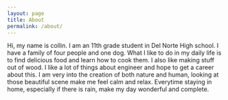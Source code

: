 ```yaml
---
layout: page
title: About
permalink: /about/
---
```


Hi, my name is collin. I am an 11th grade student in Del Norte High school. I have a family of four people and one dog. What I like to do in my daily life is to find delicious food and learn how to cook them. I also like making stuff out of wood. I like a lot of things about engineer and hope to get a career about this. I am very into the creation of both nature and human, looking at those beautiful scene make me feel calm and relax. Everytime staying in home, especially if there is rain, make my day wonderful and complete.
